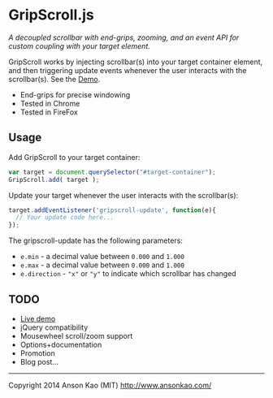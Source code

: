 # GripScroll.js

_A decoupled scrollbar with end-grips, zooming, and an event API for custom coupling with your target element._

GripScroll works by injecting scrollbar(s) into your target container element, 
and then triggering update events whenever the user interacts with the scrollbar(s).
See the [Demo](http://ansonkao.github.io/gripscroll/).

+ End-grips for precise windowing
+ Tested in Chrome
+ Tested in FireFox

## Usage

Add GripScroll to your target container:
``` js
var target = document.querySelector("#target-container");
GripScroll.add( target );
```

Update your target whenever the user interacts with the scrollbar(s):
``` js
target.addEventListener('gripscroll-update', function(e){
  // Your update code here...
});
```

The gripscroll-update has the following parameters:
+ `e.min` - a decimal value between `0.000` and `1.000`
+ `e.max` - a decimal value between `0.000` and `1.000`
+ `e.direction` - `"x"` or `"y"` to indicate which scrollbar has changed

## TODO
+ [Live demo](GripScroll.html)
+ jQuery compatibility
+ Mousewheel scroll/zoom support 
+ Options+documentation
+ Promotion
+ Blog post...

* * *

Copyright 2014 Anson Kao (MIT)
http://www.ansonkao.com/